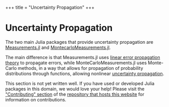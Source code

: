 +++
title = "Uncertainty Propagation"
+++

# Uncertainty Propagation
The two main Julia packages that provide uncertainty propagation are [Measurements.jl](https://github.com/JuliaPhysics/Measurements.jl) and [MontecarloMeasurements.jl](https://github.com/baggepinnen/MonteCarloMeasurements.jl).

The main difference is that Measurements.jl uses [linear error propagation theory](https://en.wikipedia.org/wiki/Propagation_of_uncertainty#Linear_combinations) to propagate errors, while MonteCarloMeasurements.jl uses Monte-Carlo methods, in a way that allows for propagation of probability distributions through functions, allowing nonlinear [uncertainty propagation](https://en.wikipedia.org/wiki/Propagation_of_uncertainty). 

This section is not yet written well. If you have used or developed Julia packages in this domain, we would love your help! Please visit the ["Contributing" section](https://github.com/JuliaPackageComparisons/JuliaPackageComparisons.github.io#contributing) of the [repository that hosts this website](https://github.com/JuliaPackageComparisons/JuliaPackageComparisons.github.io) for information on contributions.